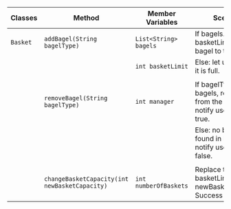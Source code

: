 

| Classes  | Method                                         | Member Variables      | Scenario                                                                     | Output     |
|----------|------------------------------------------------|-----------------------|------------------------------------------------------------------------------|------------|
| `Basket` | `addBagel(String bagelType)`                   | `List<String> bagels` | If bagels.length; < basketLimit, add the bagel to the list.                  | true       |
|          |                                                | `int basketLimit`     | Else: let user know it is full.                                              | false      |
|          |                                                |                       |                                                                              |            |
|          | `removeBagel(String bagelType)`                | `int manager`         | If bagelType in bagels, remove it from the basket and notify user with true. | true       |
|          |                                                |                       | Else: no bagelType found in bagel, notify user with false.                   | false      |
|          |                                                |                       |                                                                              |            |
|          | `changeBasketCapacity(int newBasketCapacity)`  | `int numberOfBaskets` | Replace the basketLimit with newBasketCapacity. Success equals true          | true/false |





